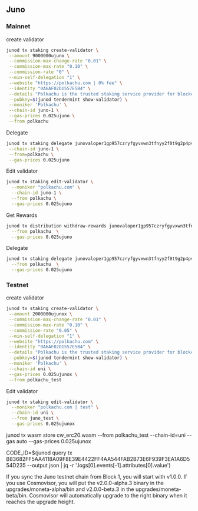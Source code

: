 ## Juno

### Mainnet

create validator

```bash
junod tx staking create-validator \
 --amount 9000000ujuno \
 --commission-max-change-rate "0.01" \
 --commission-max-rate "0.10" \
 --commission-rate "0" \
 --min-self-delegation "1" \
 --website "https://polkachu.com | 0% fee" \
 --identity "0A6AF02D1557E5B4" \
 --details "Polkachu is the trusted staking service provider for blockchain projects. 100% refund for downtime slash. Contact us at hello@polkachu.com" \
 --pubkey=$(junod tendermint show-validator) \
 --moniker 'Polkachu' \
 --chain-id juno-1 \
 --gas-prices 0.025ujuno \
 --from polkachu
```

Delegate

```bash
junod tx staking delegate junovaloper1gp957czryfgyvxwn3tfnyy2f0t9g2p4pvzc6k3 33000000ujuno \
 --chain-id juno-1 \
 --from=polkachu \
 --gas-prices 0.025ujuno
```

Edit validator

```bash
junod tx staking edit-validator \
  --moniker "polkachu.com" \
  --chain-id juno-1 \
  --from polkachu \
  --gas-prices 0.025ujuno
```

Get Rewards

```bash
junod tx distribution withdraw-rewards junovaloper1gp957czryfgyvxwn3tfnyy2f0t9g2p4pvzc6k3  \
  --from polkachu  \
  --gas-prices 0.025ujuno
```

Delegate

```bash
junod tx staking delegate junovaloper1gp957czryfgyvxwn3tfnyy2f0t9g2p4pvzc6k3 6000000ujuno \
  --from polkachu  \
  --gas-prices 0.025ujuno
```

### Testnet

create validator

```bash
junod tx staking create-validator \
 --amount 2000000ujunox \
 --commission-max-change-rate "0.01" \
 --commission-max-rate "0.10" \
 --commission-rate "0.05" \
 --min-self-delegation "1" \
 --website "https://polkachu.com" \
 --identity "0A6AF02D1557E5B4" \
 --details "Polkachu is the trusted staking service provider for blockchain projects. 100% refund for downtime slash. Contact us at hello@polkachu.com" \
 --pubkey=$(junod tendermint show-validator) \
 --moniker 'Polkachu' \
 --chain-id uni \
 --gas-prices 0.025ujunox \
 --from polkachu_test
```

Edit validator

```bash
junod tx staking edit-validator \
  --moniker "polkachu.com | test" \
  --chain-id uni \
  --from juno_test \
  --gas-prices 0.025ujunox
```

junod tx wasm store cw_erc20.wasm --from polkachu_test --chain-id=uni --gas auto --gas-prices 0.025ujunox

CODE_ID=$(junod query tx B83682FF5AA4118A09F8E39E4422FF4AA544FAB2B73E6F939F3EA1A6D554D235 --output json | jq -r '.logs[0].events[-1].attributes[0].value')

If you sync the Juno testnet chain from Block 1, you will start with v1.0.0. If you use Cosmovisor, you will put the v2.0.0-alpha.3 binary in the upgrades/moneta-alpha/bin and v2.0.0-beta.3 in the upgrades/moneta-beta/bin. Cosmovisor will automatically upgrade to the right binary when it reaches the upgrade height.
